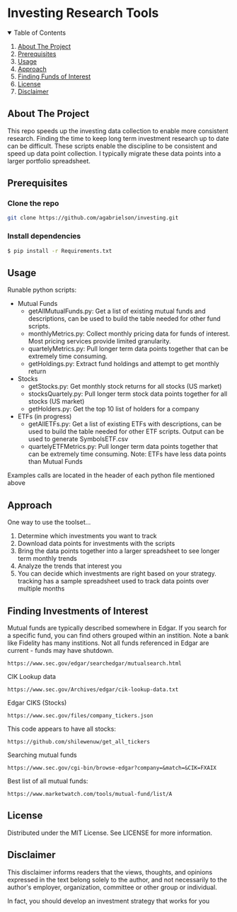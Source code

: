 # Investing Research Tools

<!-- TABLE OF CONTENTS -->
<details open="open">
  <summary>Table of Contents</summary>
  <ol>
    <li><a href="#About-The-Project">About The Project</a></li>
    <li><a href="#Prerequisites">Prerequisites</a></li>
    <li><a href="#Usage">Usage</a></li>
    <li><a href="#Approach">Approach</a></li>
    <li><a href="#Finding-Funds-of-Interest">Finding Funds of Interest</a></li>
    <li><a href="#License">License</a></li>
    <li><a href="#Disclaimer">Disclaimer</a></li>
  </ol>
</details>

## About The Project

This repo speeds up the investing data collection to enable more consistent research. Finding the time to keep long term investment research up to date can be difficult. These scripts enable the discipline to be consistent and speed up data point collection. I typically migrate these data points into a larger portfolio spreadsheet.

## Prerequisites

### Clone the repo
   ```sh
   git clone https://github.com/agabrielson/investing.git
   ```
### Install dependencies
   ```sh
   $ pip install -r Requirements.txt
   ```

## Usage

Runable python scripts:
* Mutual Funds
  * getAllMutualFunds.py: Get a list of existing mutual funds and descriptions, can be used to build the table needed for other fund scripts.
  * monthlyMetrics.py: Collect monthly pricing data for funds of interest. Most pricing services provide limited granularity.
  * quartelyMetrics.py: Pull longer term data points together that can be extremely time consuming.
  * getHoldings.py: Extract fund holdings and attempt to get monthly return
* Stocks
  * getStocks.py: Get monthly stock returns for all stocks (US market)
  * stocksQuartely.py: Pull longer term stock data points together for all stocks (US market)
  * getHolders.py: Get the top 10 list of holders for a company 
* ETFs (in progress)
  * getAllETFs.py: Get a list of existing ETFs with descriptions, can be used to build the table needed for other ETF scripts. Output can be used to generate SymbolsETF.csv
  * quartelyETFMetrics.py: Pull longer term data points together that can be extremely time consuming. Note: ETFs have less data points than Mutual Funds

Examples calls are located in the header of each python file mentioned above

## Approach

One way to use the toolset...
1. Determine which investments you want to track
1. Download data points for investments with the scripts 
1. Bring the data points together into a larger spreadsheet to see longer term monthly trends
1. Analyze the trends that interest you
1. You can decide which investments are right based on your strategy.
tracking has a sample spreadsheet used to track data points over multiple months

## Finding Investments of Interest

 Mutual funds are typically described somewhere in Edgar. If you search for a specific fund, you can find others grouped within an instition. Note a bank like Fidelity has many institions. Not all funds referenced in Edgar are current - funds may have shutdown.
 	
```   
https://www.sec.gov/edgar/searchedgar/mutualsearch.html
```

CIK Lookup data
```
https://www.sec.gov/Archives/edgar/cik-lookup-data.txt
```

Edgar CIKS (Stocks)
```
https://www.sec.gov/files/company_tickers.json
```

This code appears to have all stocks:
```
https://github.com/shilewenuw/get_all_tickers
```

Searching mutual funds
```
https://www.sec.gov/cgi-bin/browse-edgar?company=&match=&CIK=FXAIX
```

Best list of all mutual funds:
```
https://www.marketwatch.com/tools/mutual-fund/list/A
```

## License
Distributed under the MIT License. See LICENSE for more information.

## Disclaimer 

This disclaimer informs readers that the views, thoughts, and opinions expressed in the text belong solely to the author, and not necessarily to the author's employer, organization, committee or other group or individual.

In fact, you should develop an investment strategy that works for you
